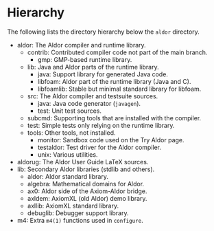 Hierarchy
=========

The following lists the directory hierarchy below the `aldor` directory.

- aldor:		The Aldor compiler and runtime library.
  - contrib:		Contributed compiler code not part of the main branch.
    - gmp:		GMP-based runtime library.
  - lib:		Java and Aldor parts of the runtime library.
    - java:		Support library for generated Java code.
    - libfoam:		Aldor part of the runtime library (Java and C).
    - libfoamlib:	Stable but minimal standard library for libfoam.
  - src:		The Aldor compiler and testsuite sources.
    - java:		Java code generator (`javagen`).
    - test:		Unit test sources.
  - subcmd:		Supporting tools that are installed with the compiler.
  - test:		Simple tests only relying on the runtime library.
  - tools:		Other tools, not installed.
    - monitor:		Sandbox code used on the Try Aldor page.
    - testaldor:	Test driver for the Aldor compiler.
    - unix:		Various utilities.
- aldorug:		The Aldor User Guide LaTeX sources.
- lib:			Secondary Aldor libraries (stdlib and others).
  - aldor:		Aldor standard library.
  - algebra:		Mathematical domains for Aldor.
  - ax0:		Aldor side of the Axiom-Aldor bridge.
  - axldem:		AxiomXL (old Aldor) demo library.
  - axllib:		AxiomXL standard library.
  - debuglib:		Debugger support library.
- m4:			Extra `m4(1)` functions used in `configure`.
